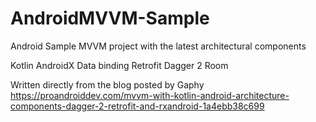 # AndroidMVVM-Sample

Android Sample MVVM project with the latest architectural components

Kotlin
AndroidX
Data binding
Retrofit
Dagger 2
Room

Written directly from the blog posted by Gaphy
https://proandroiddev.com/mvvm-with-kotlin-android-architecture-components-dagger-2-retrofit-and-rxandroid-1a4ebb38c699
